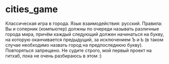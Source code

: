 # cities_game
Классическая игра в города.
Язык взаимодействия: русский.
Правила:
Вы и соперник (компьютер) должны по очереди называть различные города мира, причём каждый следующий должен начинаться на букву, на которую оканчивается предыдущий, за исключением Ъ и Ь (в таком случае необходимо назвать город на предпоследнюю букву). Повторяться запрещено.
Не судите строго, мой первый проект на гитхаб, пока не очень разбираюсь в этом :)
